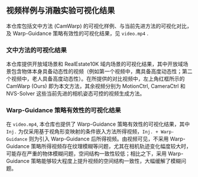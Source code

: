 ## 视频样例与消融实验可视化结果

本仓库包括文中方法 (CamWarp) 的可视化样例、与当前先进方法的可视化对比，及 Warp-Guidance 策略有效性的可视化结果，见 `video.mp4` .
### 文中方法的可视化结果
本仓库提供开放域场景和 RealEstate10K 域内场景的可视化结果，其中开放域场景包含物体本身具备动态性的视频（例如第一个视频中，鹰具备高度动态性；第二个视频中，老人具备高度动态性）。在所提供的对比视频中，左上角红框所示的 CamWarp (Ours) 即为本文方法，其余视频分别为 MotionCtrl, CameraCtrl 和 NVS-Solver 这些当前先进的相机姿态可控的视频生成方法。

### Warp-Guidance 策略有效性的可视化结果
在 `video.mp4`, 本仓库也提供了 Warp-Guidance 策略有效性的可视化结果，其中 `Inj.` 为仅采用基于视角形变映射的条件嵌入方法所得视频，`Inj. + Warp-Guidance` 则为引入 Warp-Guidance 后所得视频。由视频可见，不采用 Warp-Guidance 策略所得视频存在纹理模糊等问题，尤其在相机轨迹变化幅度较大时，可能存在严重的物体模糊问题，空间结构一致性较低；相比之下，采用 Warp-Guidance 策略能够较大程度上提升视频的空间结构一致性，大幅缓解了模糊问题。
